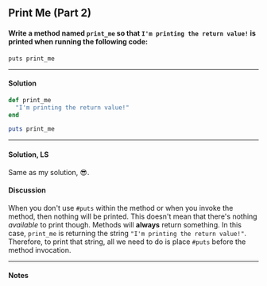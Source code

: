## Print Me (Part 2)
#### Write a method named `print_me` so that `I'm printing the return value!` is printed when running the following code:

`puts print_me`
___
#### Solution
```ruby
def print_me
  "I'm printing the return value!"
end

puts print_me
```
___
#### Solution, LS
Same as my solution, :sunglasses:.
#### Discussion
When you don't use `#puts` within the method or when you invoke the method, then nothing will be printed. This doesn't mean that there's nothing *available* to print though. Methods will **always** return something. In this case, `print_me` is returning the string `"I'm printing the return value!"`. Therefore, to print that string, all we need to do is place `#puts` before the method invocation.
___
#### Notes
